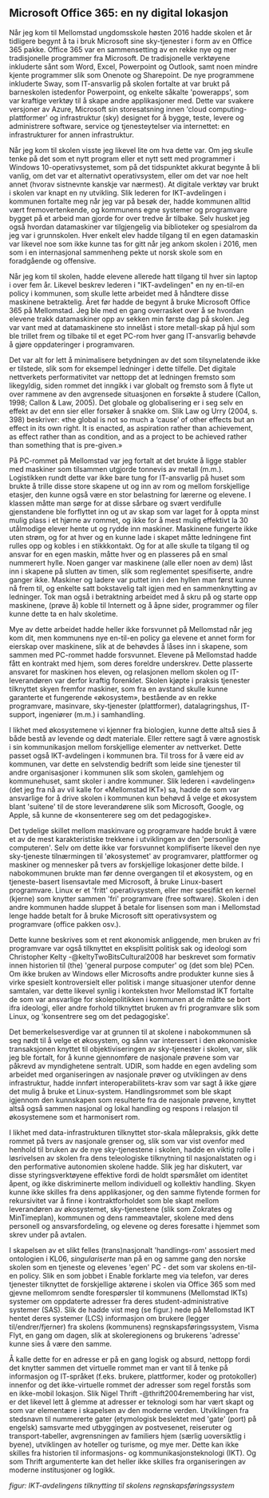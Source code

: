 
## Microsoft Office 365: en ny digital lokasjon

Når jeg kom til Mellomstad ungdomsskole høsten 2016 hadde skolen et år tidligere begynt å ta i bruk Microsoft sine sky-tjenester i form av en Office 365 pakke. Office 365 var en sammensetting av en rekke nye og mer tradisjonelle programmer fra Microsoft. De tradisjonelle verktøyene inkluderte sånt som Word, Excel, Powerpoint og Outlook, samt noen mindre kjente programmer slik som Onenote og Sharepoint. De nye programmene inkluderte Sway, som IT-ansvarlig på skolen fortalte at var brukt på barneskolen istedenfor Powerpoint, og enkelte såkalte 'powerapps', som var kraftige verktøy til å skape andre applikasjoner med. Dette var svakere versjoner av Azure, Microsoft sin storesatsning innen 'cloud computing-plattformer' og infrastruktur (sky) designet for å bygge, teste, levere og administrere software, service og tjenesteytelser via internettet: en infrastrukturer for annen infrastruktur.

Når jeg kom til skolen visste jeg likevel lite om hva dette var. Om jeg skulle tenke på det som et nytt program eller et nytt sett med programmer i Windows 10-operativsystemet, som på det tidspunktet akkurat begynte å bli vanlig, om det var et alternativt operativsystem, eller om det var noe helt annet (hvorav sistnevnte kanskje var nærmest). At digitale verktøy var brukt i skolen var knapt en ny utvikling. Slik lederen for IKT-avdelingen i kommunen fortalte meg når jeg var på besøk der, hadde kommunen alltid vært fremovertenkende, og kommunens egne systemer og programvare bygget på et arbeid man gjorde for over tredve år tilbake. Selv husket jeg også hvordan datamaskiner var tilgjengelig via biblioteker og spesialrom da jeg var i grunnskolen. Hver enkelt elev hadde tilgang til en egen datamaskin var likevel noe som ikke kunne tas for gitt når jeg ankom skolen i 2016, men som i en internasjonal sammenheng pekte ut norsk skole som en foradgående og offensive.

Når jeg kom til skolen, hadde elevene allerede hatt tilgang til hver sin laptop i over fem år. Likevel beskrev lederen i "IKT-avdelingen" en ny en-til-en policy i kommunen, som skulle lette arbeidet med å håndtere disse maskinene betraktelig. Året før hadde de begynt å bruke Microsoft Office 365 på Mellomstad. Jeg ble med en gang overrasket over å se hvordan elevene trakk datamaskiner opp av sekken min første dag på skolen. Jeg var vant med at datamaskinene sto innelåst i store metall-skap på hjul som ble trillet frem og tilbake til et eget PC-rom hver gang IT-ansvarlig behøvde å gjøre oppdateringer i programvaren.

Det var alt for lett å minimalisere betydningen av det som tilsynelatende ikke er tilstede, slik som for eksempel ledninger i dette tilfelle. Det digitale nettverkets performativitet var nettopp det at ledningen fremsto som likegyldig, siden rommet det inngikk i var globalt og fremsto som å flyte ut over rammene  av den avgrensede situasjonen en forsøkte å studere (Callon, 1998; Callon & Law, 2005). Det globale og globalisering er i seg selv en effekt av det enn sier eller forsøker å snakke om. Slik Law og Urry (2004, s. 398) beskriver: «the global is not so much a ‘cause’ of other effects but an effect in its own right. It is enacted, as aspiration rather than achievement, as effect rather than as condition, and as a project to be achieved rather than something that is pre-given.»

På PC-rommet på Mellomstad var jeg fortalt at det brukte å ligge stabler med maskiner som tilsammen utgjorde tonnevis av metall (m.m.). Logistikken rundt dette var ikke bare tung for IT-ansvarlig på huset som brukte å trille disse store skapene ut og inn av rom og mellom forskjellige etasjer, den kunne også være en stor belastning for lærerne og elevene. I klassen måtte man sørge for at disse sårbare og svært verdifulle gjenstandene ble forflyttet inn og ut av skap som var laget for å oppta minst mulig plass i et hjørne av rommet, og ikke for å mest mulig effektivt la 30 utålmodige elever hente ut og rydde inn maskiner. Maskinene fungerte ikke uten strøm, og for at hver og en kunne lade i skapet måtte ledningene fint rulles opp og kobles i en stikkkontakt. Og for at alle skulle ta tilgang til og ansvar for en egen maskin, måtte hver og en plasseres på en smal nummerert hylle. Noen ganger var maskinene (alle eller noen av dem) låst inn i skapene på slutten av timen, slik som reglementet spesifiserte, andre ganger ikke. Maskiner og ladere var puttet inn i den hyllen man først kunne nå frem til, og enkelte satt bokstavelig talt igjen med en sammenknytting av ledninger. Tok man også i betraktning arbeidet med å skru på og starte opp maskinene, (prøve å) koble til Internett og å åpne sider, programmer og filer kunne dette ta en halv skoletime.

Mye av dette arbeidet hadde heller ikke forsvunnet på Mellomstad når jeg kom dit, men kommunens nye en-til-en policy ga elevene et annet form for eierskap over maskinene, slik at de behøvdes å låses inn i skapene, som sammen med PC-rommet hadde forsvunnet. Elevene på Mellomstad hadde fått en kontrakt med hjem, som deres foreldre underskrev. Dette plasserte ansvaret for maskinen hos eleven, og relasjonen mellom skolen og IT-leverandøren var derfor kraftig forenklet. Skolen kjøpte i praksis tjenester tilknyttet skyen fremfor maskiner, som fra en avstand skulle kunne garanterte et fungerende «økosystem», bestående av en rekke programvare, masinvare, sky-tjenester (plattformer), datalagringshus, IT-support, ingeniører (m.m.) i samhandling.

I likhet med økosystemene vi kjenner fra biologien, kunne dette altså sies å både bestå av levende og dødt materiale. Eller rettere sagt å være agnostisk i sin kommunikasjon mellom forskjellige elementer av nettverket. Dette passet også IKT-avdelingen i kommunen bra. Til tross for å være eid av kommunen, var dette en selvstendig bedrift som leide sine tjenester til andre organisasjoner i kommunen slik som skolen, gamlehjem og kommunehuset, samt skoler i andre kommuner. Slik lederen i «avdelingen» (det jeg fra nå av vil kalle for «Mellomstad IKT») sa, hadde de som var ansvarlige for å drive skolen i kommunen kun behøvd å velge et økosystem blant 'suitene' til de store leverandørene slik som Microsoft, Google, og Apple, så kunne de «konsenterere seg om det pedagogiske».

Det tydelige skillet mellom maskinvare og programvare hadde brukt å være et av de mest karakteristiske trekkene i utviklingen av den 'personlige computeren'. Selv om dette ikke var forsvunnet komplifiserte likevel den nye sky-tjeneste tilnærmingen til 'økosystemet' av programvarer, plattformer og maskiner og mennesker på tvers av forskjellige lokasjoner dette bilde. I nabokommunen brukte man før denne overgangen til et økosystem, og en tjeneste-basert lisensavtale med Microsoft, å bruke Linux-basert programvare. Linux er et 'fritt' operativsystem, eller mer spesifikt en kernel (kjerne) som knytter sammen 'fri' programvare (free software). Skolen i den andre kommunen hadde sluppet å betale for lisensen som man i Mellomstad lenge hadde betalt for å bruke Microsoft sitt operativsystem og programvare (office pakken osv.).

Dette kunne beskrives som et rent økonomisk anliggende, men bruken av fri programvare var også tilknyttet en eksplisitt politisk sak og ideologi som Christopher Kelty -@keltyTwoBitsCultural2008 har beskrevet som formativ innen historien til (the) 'general purpose computer' og (det som ble) PCen. Om ikke bruken av Windows eller Microsofts andre produkter kunne sies å virke spesielt kontroversielt eller politisk i mange situasjoner utenfor denne samtalen, var dette likevel synlig i konteksten hvor Mellomstad IKT fortalte de som var ansvarlige for skolepolitikken i kommunen at de måtte se bort ifra ideologi, eller andre forhold tilknyttet bruken av fri programvare slik som Linux, og 'konsentrere seg om det pedagogiske'.

Det bemerkelsesverdige var at grunnen til at skolene i nabokommunen så seg nødt til å velge et økosystem, og sånn var interessert i den økonomiske transaksjonen knyttet til objektiviseringen av sky-tjenester i skolen, var, slik jeg ble fortalt, for å kunne gjennomføre de nasjonale prøvene som var påkrevd av myndighetene sentralt. UDIR, som hadde en egen avdeling som arbeidet med organiseringen av nasjonale prøver og utviklingen av dens infrastruktur, hadde innført interoperabilitets-krav som var sagt å ikke gjøre det mulig å bruke et Linux-system. Handlingsrommet som ble skapt igjennom den kunnskapen som resulterte fra de nasjonale prøvene, knyttet altså også sammen nasjonal og lokal handling og respons i relasjon til økosystemene som et harmonisert rom.

I likhet med data-infrastrukturen tilknyttet stor-skala målepraksis, gikk dette rommet på tvers av nasjonale grenser og, slik som var vist ovenfor med henhold til bruken av de nye sky-tjenestene i skolen, hadde en viktig rolle i løsrivelsen av skolen fra dens teleologiske tilknytning til nasjonalstaten og i den performative autonomien skolene hadde. Slik jeg har diskutert, var disse styringsverktøyene effektive fordi de holdt spørsmålet om identitet åpent, og ikke diskriminerte mellom individuell og kollektiv handling. Skyen kunne ikke skilles fra dens applikasjoner, og den samme flytende formen for rekursivitet var å finne i kontraktforholdet som ble skapt mellom leverandøren av økosystemet, sky-tjenestene (slik som Zokrates og MinTimeplan), kommunen og dens rammeavtaler, skolene med dens personell og ansvarsfordeling, og elevene og deres foresatte i hjemmet som skrev under på avtalen.

I skapelsen av et slikt felles (trans)nasjonalt 'handlings-rom' assosiert med ontologien i KL06, *singulariserte* man på en og samme gang den norske skolen som en tjeneste og elevenes 'egen' PC - det som var skolens en-til-en policy. Slik en som jobbet i Enable forklarte meg via telefon, var deres tjenester tilknyttet de forskjellige aktørene i skolen via Office 365 som med gjevne mellomrom sendte forespørsler til kommunens (Mellomstad IKTs) systemer om oppdaterte adresser fra deres student-administrative systemer (SAS). Slik de hadde vist meg (se figur.) nede på Mellomstad IKT hentet deres systemer (LCS) informasjon om brukere (legger til/endrer/fjerner) fra skolens (kommunens) regnskapsføringssystem, Visma Flyt, en gang om dagen, slik at skoleregionens og brukerens 'adresse' kunne sies å være den samme.

Å kalle dette for en adresse er på en gang logisk og absurd, nettopp fordi det knytter sammen det virtuelle rommet man er vant til å tenke på informasjon og IT-språket (f.eks. brukere, plattformer, koder og protokoller) innenfor og det ikke-virtuelle rommet der adresser som regel forstås som en ikke-mobil lokasjon. Slik Nigel Thrift -@thrift2004remembering har vist, er det likevel lett å glemme at adresser er teknologi som har vært skapt og som var elementære i skapelsen av den moderne verden. Utviklingen fra stedsnavn til nummererte gater (etymologisk beslektet med 'gate' (port) på engelsk) samsvarte med utbyggingen av postvesenet, reiseruter og transport-tabeller, avgrensningen av familiers hjem (særlig uoversiktlig i byene), utviklingen av hoteller og turisme, og mye mer. Dette kan ikke skilles fra historien til informasjons- og kommunikasjonsteknologi (IKT). Og som Thrift argumenterte kan det heller ikke skilles fra organiseringen av moderne institusjoner og logikk.

*figur: IKT-avdelingens tilknytting til skolens regnskapsføringssystem*
